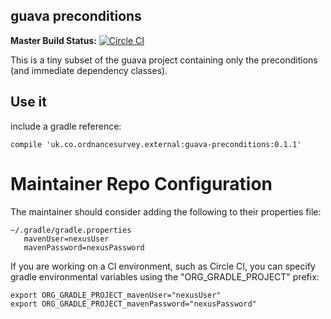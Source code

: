 ## guava preconditions ##

**Master Build Status:**
[![Circle CI](https://circleci.com/gh/OrdnanceSurvey/guava-preconditions.svg?style=svg)](https://circleci.com/gh/OrdnanceSurvey/guava-preconditions)

This is a tiny subset of the guava project containing only the preconditions (and immediate dependency classes).

## Use it ##

include a gradle reference:

    compile 'uk.co.ordnancesurvey.external:guava-preconditions:0.1.1'

# Maintainer Repo Configuration #
The maintainer should consider adding the following to their properties file:

    ~/.gradle/gradle.properties
       mavenUser=nexusUser
       mavenPassword=nexusPassword

If you are working on a CI environment, such as Circle CI, you can specify gradle environmental variables using the "ORG_GRADLE_PROJECT" prefix:

    export ORG_GRADLE_PROJECT_mavenUser="nexusUser"
    export ORG_GRADLE_PROJECT_mavenPassword="nexusPassword"
